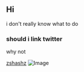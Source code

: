 ## Hi

i don't really know what to do

### should i link twitter

why not

[zshashz](https://twitter.com/ZSHASHZ)
![Image](https://cdn.discordapp.com/attachments/638043274866851860/796321985432387674/ErCoEsoWMAI2KFO.png)
